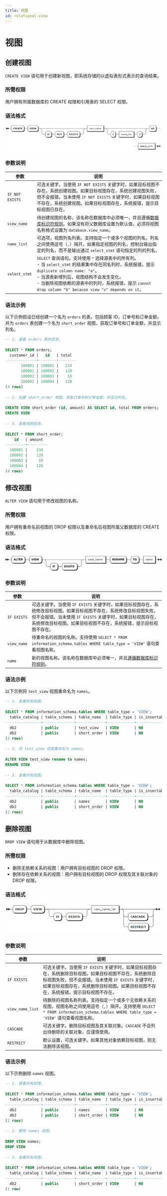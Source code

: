 ```yaml
---
title: 视图
id: relational-view
---
```


# 视图

## 创建视图

`CREATE VIEW` 语句用于创建新视图，即系统存储的以虚拟表形式表示的查询结果。

### 所需权限

用户拥有所属数据库的 CREATE 权限和引用表的 SELECT 权限。

### 语法格式

![](../../../static/sql-reference/AZLAbjdYEoqswOx79IfcyzEpnwg.png)

### 参数说明

| 参数 | 说明 |
| --- | --- |
| `IF NOT EXISTS` | 可选关键字，当使用 `IF NOT EXISTS` 关键字时，如果目标视图不存在，系统创建视图。如果目标视图存在，系统创建视图失败，但不会报错。当未使用 `IF NOT EXISTS` 关键字时，如果目标视图不存在，系统创建视图。如果目标视图存在，系统报错，提示目标视图已存在。 |
| `view_name` | 待创建视图的名称，该名称在数据库中必须唯一，并且遵循[数据库标识符规则](../../../sql-reference/sql-identifiers.md)。如果没有将父数据库设置为默认值，必须将视图名称格式设置为 `database.view_name`。 |
| `name_list` | 可选项，视图列名列表。支持指定一个或多个视图的列名，列名之间使用逗号（`,`）隔开。如果指定视图的列名，控制台输出指定的列名，而不是输出通过 `select_stmt` 语句指定的列的列名。 |
| `select_stmt` | `SELECT` 查询语句。支持使用 `*` 选择源表中的所有列。<br >- 当 `select_stmt` 的结果集中存在同名列时，系统报错，提示 `duplicate column name: "a"`。<br >- 当源表新增列后，视图结构不会发生变化。<br >- 当删除视图依赖的源表中的列时，系统报错，提示 `cannot drop column "b" because view "v" depends on it`。 |

### 语法示例

以下示例假设已经创建一个名为 `orders` 的表，包括顾客 ID，订单号和订单金额，并为 `orders` 表创建一个名为 `short_order` 视图，获取订单号和订单金额，并显示列名。

```sql
-- 1. 查看 orders 表的信息。

SELECT * FROM orders;
  customer_id |   id   | total
--------------+--------+--------
       100001 | 100001 |   234
       100001 | 100002 |   120
       100002 | 100003 |    59
       100002 | 100004 |   120
(4 rows)

-- 2. 创建 short_order 视图，获取订单号和订单金额，并显示列名。

CREATE VIEW short_order (id, amount) AS SELECT id, total FROM orders;
CREATE VIEW

-- 3. 查看视图信息。

SELECT * FROM short_order;
    id   | amount
---------+---------
  100001 |    234
  100002 |    120
  100003 |     59
  100004 |    120
(4 rows)
```

## 修改视图

`ALTER VIEW` 语句用于修改视图的名称。

### 所需权限

用户拥有重命名前视图的 DROP 权限以及重命名后视图所属父数据库的 CREATE 权限。

### 语法格式

![](../../../static/sql-reference/QVdqbp6BaocGw4xnbaYcLlYFnFd.png)

### 参数说明

| 参数 | 说明 |
| --- | --- |
| `IF EXISTS` | 可选关键字。当使用 `IF EXISTS` 关键字时，如果目标视图存在，系统修改目标视图。如果目标视图不存在，系统修改目标视图失败，但不会报错。当未使用 `IF EXISTS` 关键字时，如果目标视图存在，系统修改目标视图。如果目标视图不存在，系统报错，提示目标视图不存在。 |
| `view_name` | 待重命名的视图的名称。支持使用 `SELECT * FROM information_schema.tables WHERE table_type = 'VIEW'` 语句查看视图名称。 |
| `name` | 新的视图名称。该名称在数据库中必须唯一，并且[遵循数据库标识符规则](../../sql-identifiers.md)。 |

### 语法示例

以下示例将 `test_view` 视图重命名为 `names`。

```sql
-- 1. 查看所有视图。

SELECT * FROM information_schema.tables WHERE table_type = 'VIEW';
  table_catalog | table_schema | table_name  | table_type | is_insertable_into | version | namespace_oid
----------------+--------------+-------------+------------+--------------------+---------+----------------
  db2           | public       | test_view   | VIEW       | NO                 |       1 |    1497612465
  db2           | public       | short_order | VIEW       | NO                 |       1 |    1497612465
(2 rows)

-- 2. 将 test_view 视图重命名为 names。

ALTER VIEW test_view rename to names;
RENAME VIEW

-- 3. 查看所有视图。

SELECT * FROM information_schema.tables WHERE table_type = 'VIEW';
  table_catalog | table_schema | table_name  | table_type | is_insertable_into | version | namespace_oid
----------------+--------------+-------------+------------+--------------------+---------+----------------
  db2           | public       | names       | VIEW       | NO                 |       3 |    1497612465
  db2           | public       | short_order | VIEW       | NO                 |       1 |    1497612465
(2 rows)
```

## 删除视图

`DROP VIEW` 语句用于从数据库中删除视图。

### 所需权限

- 删除无依赖关系的视图：用户拥有目标视图的 DROP 权限。
- 删除存在依赖关系的视图：用户拥有目标视图的 DROP 权限及其关联对象的 DROP 权限。

### 语法格式

![](../../../static/sql-reference/ItRwb2ZvioB5H1xm1TgcvmXjnNd.png)

### 参数说明

| 参数 | 说明 |
| --- | --- |
| `IF EXISTS` | 可选关键字。当使用 `IF EXISTS` 关键字时，如果目标视图存在，系统删除目标视图。如果目标视图不存在，系统删除目标视图失败，但不会报错。当未使用 `IF EXISTS` 关键字时，如果目标视图存在，系统删除目标视图。如果目标视图不存在，系统报错，提示目标视图不存在。 |
| `view_name_list` | 待删除的视图名称列表。支持指定一个或多个无依赖关系的视图，视图名称之间使用逗号（`,`）隔开。支持使用 `SELECT * FROM information_schema.tables WHERE table_type = 'VIEW'` 语句查看视图名称。  |
| `CASCADE` | 可选关键字。删除目标视图及其关联对象。`CASCADE` 不会列出待删除的关联对象，应谨慎使用。 |
| `RESTRICT` | 默认设置，可选关键字。如果其他对象依赖目标视图，则无法删除该视图。 |

### 语法示例

以下示例删除 `names` 视图。

```sql
-- 1. 查看所有视图。

SELECT * FROM information_schema.tables WHERE table_type = 'VIEW';
  table_catalog | table_schema | table_name  | table_type | is_insertable_into | version | namespace_oid
----------------+--------------+-------------+------------+--------------------+---------+----------------
  db2           | public       | names       | VIEW       | NO                 |       3 |    1497612465
  db2           | public       | short_order | VIEW       | NO                 |       1 |    1497612465
(2 rows)

-- 2. 删除 names 视图。

DROP VIEW names;
DROP VIEW

-- 3. 查看所有视图。

SELECT * FROM information_schema.tables WHERE table_type = 'VIEW';
  table_catalog | table_schema | table_name  | table_type | is_insertable_into | version | namespace_oid
----------------+--------------+-------------+------------+--------------------+---------+----------------
  db2           | public       | short_order | VIEW       | NO                 |       1 |    1497612465
(1 row)
```

